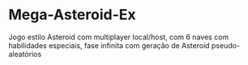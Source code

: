 # Mega-Asteroid-Ex
Jogo estilo Asteroid com multiplayer local/host, com 6 naves com habilidades especiais, fase infinita com geração de Asteroid pseudo-aleatórios
